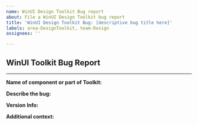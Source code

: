 ```yaml
---
name: WinUI Design Toolkit Bug report
about: File a WinUI Design Toolkit bug report
title: 'WinUI Design Toolkit Bug: [descriptive bug title here]'
labels: area-DesignToolkit, team-Design
assignees: ''

---
```


## WinUI Toolkit Bug Report

---

<!--Please use this template to report a bug in the WinUI Design Toolkit. -->

**Name of component or part of Toolkit:**
<!-- Please indicate which control you are reporting  -->

**Describe the bug:**
<!-- Please enter a short, clear description of the bug -->

**Version Info:**
<!-- Please indicate which version of the toolkit you are using -->

**Additional context:**
<!-- Enter any other applicable info here -->

